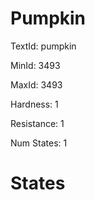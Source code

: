 # Pumpkin

TextId: pumpkin

MinId: 3493

MaxId: 3493

Hardness: 1

Resistance: 1


Num States: 1

# States
```

```